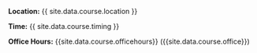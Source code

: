 **Location:** {{ site.data.course.location }}

**Time:** {{ site.data.course.timing }}

**Office Hours:** {{site.data.course.officehours}} ({{site.data.course.office}})
